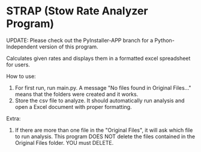 # STRAP (Stow Rate Analyzer Program)

UPDATE: Please check out the PyInstaller-APP branch for a Python-Independent version of this program.

Calculates given rates and displays them in a formatted excel spreadsheet for users.

How to use:
  1. For first run, run main.py. A message "No files found in Original Files..." means that the folders were created and it works.
  2. Store the csv file to analyze. It should automatically run analysis and open a Excel document with proper formatting.
  
  Extra:
  1. If there are more than one file in the "Original Files", it will ask which file to run analysis. This program DOES NOT delete the files contained in the Original Files folder. YOU must DELETE.
